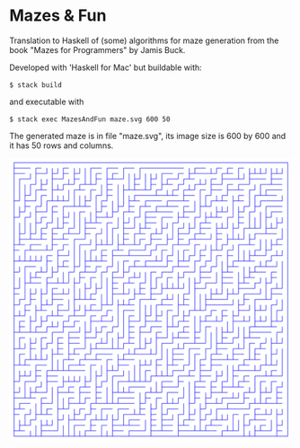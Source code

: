 Mazes & Fun
===========

Translation to Haskell of (some) algorithms for maze generation from the book "Mazes for Programmers" by Jamis Buck.

Developed with 'Haskell for Mac' but buildable with:

    $ stack build

and executable with

    $ stack exec MazesAndFun maze.svg 600 50

The generated maze is in file "maze.svg", its image size is 600 by 600 and it has 50 rows and columns.

![Generated maze](./maze.svg)

